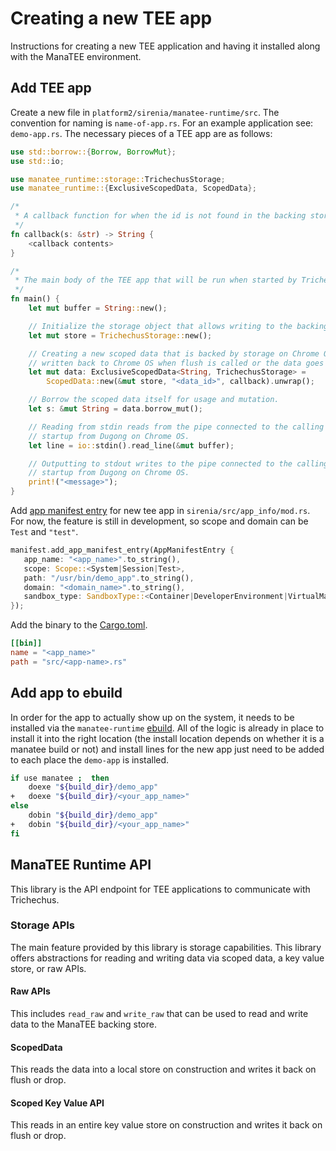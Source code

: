 # Creating a new TEE app

Instructions for creating a new TEE application and having it installed along
with the ManaTEE environment.

## Add TEE app

Create a new file in `platform2/sirenia/manatee-runtime/src`. The convention
for naming is `name-of-app.rs`. For an example application see: `demo-app.rs`.
The necessary pieces of a TEE app are as follows:

```rust
use std::borrow::{Borrow, BorrowMut};
use std::io;

use manatee_runtime::storage::TrichechusStorage;
use manatee_runtime::{ExclusiveScopedData, ScopedData};

/*
 * A callback function for when the id is not found in the backing store.
 */
fn callback(s: &str) -> String {
    <callback contents>
}

/*
 * The main body of the TEE app that will be run when started by Trichechus.
 */
fn main() {
    let mut buffer = String::new();

    // Initialize the storage object that allows writing to the backing store through Trichechus.
    let mut store = TrichechusStorage::new();

    // Creating a new scoped data that is backed by storage on Chrome OS. The data will be
    // written back to Chrome OS when flush is called or the data goes out of scope.
    let mut data: ExclusiveScopedData<String, TrichechusStorage> =
        ScopedData::new(&mut store, "<data_id>", callback).unwrap();

    // Borrow the scoped data itself for usage and mutation.
    let s: &mut String = data.borrow_mut();

    // Reading from stdin reads from the pipe connected to the calling process that requested
    // startup from Dugong on Chrome OS.
    let line = io::stdin().read_line(&mut buffer);

    // Outputting to stdout writes to the pipe connected to the calling process that requested TEE
    // startup from Dugong on Chrome OS.
    print!("<message>");
}

```

Add [app manifest entry] for new tee app in `sirenia/src/app_info/mod.rs`. For
now, the feature is still in development, so scope and domain can be `Test` and
`"test"`.

```rust
manifest.add_app_manifest_entry(AppManifestEntry {
   app_name: "<app_name>".to_string(),
   scope: Scope::<System|Session|Test>,
   path: "/usr/bin/demo_app".to_string(),
   domain: "<domain_name>".to_string(),
   sandbox_type: SandboxType::<Container|DeveloperEnvironment|VirtualMachine>,
});
```

Add the binary to the [Cargo.toml].

```toml
[[bin]]
name = "<app_name>"
path = "src/<app-name>.rs"
```

## Add app to ebuild

In order for the app to actually show up on the system, it needs to be installed
via the `manatee-runtime` [ebuild]. All of the logic is already in place to
install it into the right location (the install location depends on whether it
is a manatee build or not) and install lines for the new app just need to be
added to each place the `demo-app` is installed.

```sh
if use manatee ;  then
	doexe "${build_dir}/demo_app"
+	doexe "${build_dir}/<your_app_name>"
else
	dobin "${build_dir}/demo_app"
+	dobin "${build_dir}/<your_app_name>"
fi
```

## ManaTEE Runtime API

This library is the API endpoint for TEE applications to communicate with
Trichechus.

### Storage APIs

The main feature provided by this library is storage capabilities. This library
offers abstractions for reading and writing data via scoped data, a key value
store, or raw APIs.

#### Raw APIs

This includes `read_raw` and `write_raw` that can be used to read and write
data to the ManaTEE backing store.

#### ScopedData

This reads the data into a local store on construction and writes it back on
flush or drop.

#### Scoped Key Value API

This reads in an entire key value store on construction and writes it back on
flush or drop.

[Cargo.toml]: /sirenia/manatee-runtime/Cargo.toml#8
[app manifest entry]: /sirenia/src/app_info/mod.rs#70
[ebuild]: https://chromium.googlesource.com/chromiumos/overlays/chromiumos-overlay/+/HEAD/chromeos-base/manatee-runtime/manatee-runtime-9999.ebuild#44
